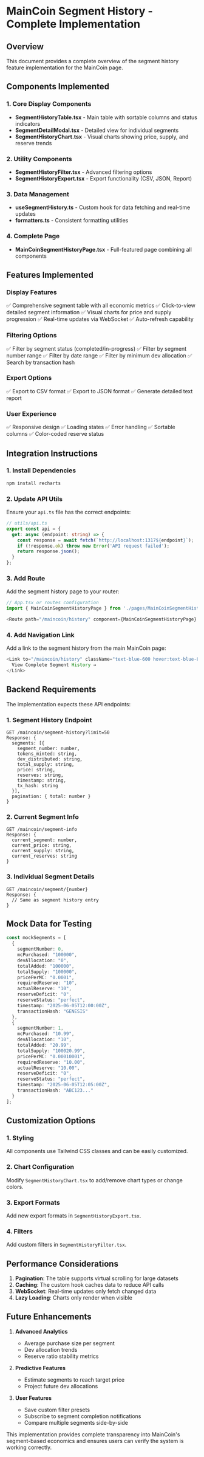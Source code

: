 # MainCoin Segment History - Complete Implementation

## Overview
This document provides a complete overview of the segment history feature implementation for the MainCoin page.

## Components Implemented

### 1. Core Display Components
- **SegmentHistoryTable.tsx** - Main table with sortable columns and status indicators
- **SegmentDetailModal.tsx** - Detailed view for individual segments
- **SegmentHistoryChart.tsx** - Visual charts showing price, supply, and reserve trends

### 2. Utility Components
- **SegmentHistoryFilter.tsx** - Advanced filtering options
- **SegmentHistoryExport.tsx** - Export functionality (CSV, JSON, Report)

### 3. Data Management
- **useSegmentHistory.ts** - Custom hook for data fetching and real-time updates
- **formatters.ts** - Consistent formatting utilities

### 4. Complete Page
- **MainCoinSegmentHistoryPage.tsx** - Full-featured page combining all components

## Features Implemented

### Display Features
✅ Comprehensive segment table with all economic metrics
✅ Click-to-view detailed segment information
✅ Visual charts for price and supply progression
✅ Real-time updates via WebSocket
✅ Auto-refresh capability

### Filtering Options
✅ Filter by segment status (completed/in-progress)
✅ Filter by segment number range
✅ Filter by date range
✅ Filter by minimum dev allocation
✅ Search by transaction hash

### Export Options
✅ Export to CSV format
✅ Export to JSON format
✅ Generate detailed text report

### User Experience
✅ Responsive design
✅ Loading states
✅ Error handling
✅ Sortable columns
✅ Color-coded reserve status

## Integration Instructions

### 1. Install Dependencies
```bash
npm install recharts
```

### 2. Update API Utils
Ensure your `api.ts` file has the correct endpoints:
```typescript
// utils/api.ts
export const api = {
  get: async (endpoint: string) => {
    const response = await fetch(`http://localhost:1317${endpoint}`);
    if (!response.ok) throw new Error('API request failed');
    return response.json();
  }
};
```

### 3. Add Route
Add the segment history page to your router:
```typescript
// App.tsx or routes configuration
import { MainCoinSegmentHistoryPage } from './pages/MainCoinSegmentHistoryPage';

<Route path="/maincoin/history" component={MainCoinSegmentHistoryPage} />
```

### 4. Add Navigation Link
Add a link to the segment history from the main MainCoin page:
```typescript
<Link to="/maincoin/history" className="text-blue-600 hover:text-blue-800">
  View Complete Segment History →
</Link>
```

## Backend Requirements

The implementation expects these API endpoints:

### 1. Segment History Endpoint
```
GET /maincoin/segment-history?limit=50
Response: {
  segments: [{
    segment_number: number,
    tokens_minted: string,
    dev_distributed: string,
    total_supply: string,
    price: string,
    reserves: string,
    timestamp: string,
    tx_hash: string
  }],
  pagination: { total: number }
}
```

### 2. Current Segment Info
```
GET /maincoin/segment-info
Response: {
  current_segment: number,
  current_price: string,
  current_supply: string,
  current_reserves: string
}
```

### 3. Individual Segment Details
```
GET /maincoin/segment/{number}
Response: {
  // Same as segment history entry
}
```

## Mock Data for Testing

```typescript
const mockSegments = [
  {
    segmentNumber: 0,
    mcPurchased: "100000",
    devAllocation: "0",
    totalAdded: "100000",
    totalSupply: "100000",
    pricePerMC: "0.0001",
    requiredReserve: "10",
    actualReserve: "10",
    reserveDeficit: "0",
    reserveStatus: "perfect",
    timestamp: "2025-06-05T12:00:00Z",
    transactionHash: "GENESIS"
  },
  {
    segmentNumber: 1,
    mcPurchased: "10.99",
    devAllocation: "10",
    totalAdded: "20.99",
    totalSupply: "100020.99",
    pricePerMC: "0.00010001",
    requiredReserve: "10.00",
    actualReserve: "10.00",
    reserveDeficit: "0",
    reserveStatus: "perfect",
    timestamp: "2025-06-05T12:05:00Z",
    transactionHash: "ABC123..."
  }
];
```

## Customization Options

### 1. Styling
All components use Tailwind CSS classes and can be easily customized.

### 2. Chart Configuration
Modify `SegmentHistoryChart.tsx` to add/remove chart types or change colors.

### 3. Export Formats
Add new export formats in `SegmentHistoryExport.tsx`.

### 4. Filters
Add custom filters in `SegmentHistoryFilter.tsx`.

## Performance Considerations

1. **Pagination**: The table supports virtual scrolling for large datasets
2. **Caching**: The custom hook caches data to reduce API calls
3. **WebSocket**: Real-time updates only fetch changed data
4. **Lazy Loading**: Charts only render when visible

## Future Enhancements

1. **Advanced Analytics**
   - Average purchase size per segment
   - Dev allocation trends
   - Reserve ratio stability metrics

2. **Predictive Features**
   - Estimate segments to reach target price
   - Project future dev allocations

3. **User Features**
   - Save custom filter presets
   - Subscribe to segment completion notifications
   - Compare multiple segments side-by-side

This implementation provides complete transparency into MainCoin's segment-based economics and ensures users can verify the system is working correctly.